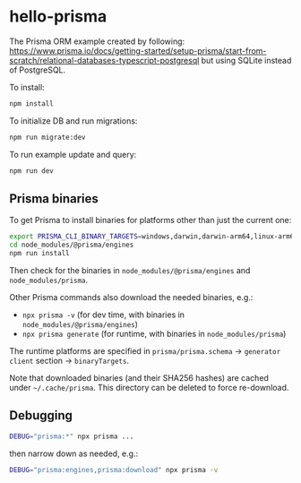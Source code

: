 # hello-prisma

The Prisma ORM example created by following: https://www.prisma.io/docs/getting-started/setup-prisma/start-from-scratch/relational-databases-typescript-postgresql
but using SQLite instead of PostgreSQL.

To install:
```bash
npm install
```

To initialize DB and run migrations:
```bash
npm run migrate:dev
```

To run example update and query:
```bash
npm run dev
```


## Prisma binaries

To get Prisma to install binaries for platforms other than just the current one:

```bash
export PRISMA_CLI_BINARY_TARGETS=windows,darwin,darwin-arm64,linux-arm64-openssl-3.0.x,linux-musl-arm64-openssl-3.0.x
cd node_modules/@prisma/engines
npm run install
```

Then check for the binaries in `node_modules/@prisma/engines` and `node_modules/prisma`.

Other Prisma commands also download the needed binaries, e.g.:
- `npx prisma -v` (for dev time, with binaries in `node_modules/@prisma/engines`)
- `npx prisma generate` (for runtime, with binaries in `node_modules/prisma`)

The runtime platforms are specified in `prisma/prisma.schema` -> `generator client` section -> `binaryTargets`.

Note that downloaded binaries (and their SHA256 hashes) are cached under `~/.cache/prisma`. This directory can be deleted to force re-download.

## Debugging
```bash
DEBUG="prisma:*" npx prisma ...
```
then narrow down as needed, e.g.:

```bash
DEBUG="prisma:engines,prisma:download" npx prisma -v
```
